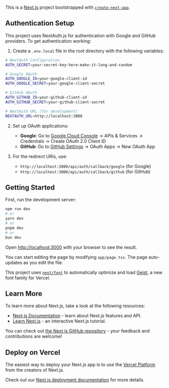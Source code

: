 This is a [Next.js](https://nextjs.org) project bootstrapped with [`create-next-app`](https://nextjs.org/docs/app/api-reference/cli/create-next-app).

## Authentication Setup

This project uses NextAuth.js for authentication with Google and GitHub providers. To get authentication working:

1. Create a `.env.local` file in the root directory with the following variables:

```bash
# NextAuth Configuration
AUTH_SECRET=your-secret-key-here-make-it-long-and-random

# Google OAuth
AUTH_GOOGLE_ID=your-google-client-id
AUTH_GOOGLE_SECRET=your-google-client-secret

# GitHub OAuth
AUTH_GITHUB_ID=your-github-client-id
AUTH_GITHUB_SECRET=your-github-client-secret

# NextAuth URL (for development)
NEXTAUTH_URL=http://localhost:3000
```

2. Set up OAuth applications:

   - **Google**: Go to [Google Cloud Console](https://console.cloud.google.com/) → APIs & Services → Credentials → Create OAuth 2.0 Client ID
   - **GitHub**: Go to [GitHub Settings](https://github.com/settings/developers) → OAuth Apps → New OAuth App

3. For the redirect URIs, use:
   - `http://localhost:3000/api/auth/callback/google` (for Google)
   - `http://localhost:3000/api/auth/callback/github` (for GitHub)

## Getting Started

First, run the development server:

```bash
npm run dev
# or
yarn dev
# or
pnpm dev
# or
bun dev
```

Open [http://localhost:3000](http://localhost:3000) with your browser to see the result.

You can start editing the page by modifying `app/page.tsx`. The page auto-updates as you edit the file.

This project uses [`next/font`](https://nextjs.org/docs/app/building-your-application/optimizing/fonts) to automatically optimize and load [Geist](https://vercel.com/font), a new font family for Vercel.

## Learn More

To learn more about Next.js, take a look at the following resources:

- [Next.js Documentation](https://nextjs.org/docs) - learn about Next.js features and API.
- [Learn Next.js](https://nextjs.org/learn) - an interactive Next.js tutorial.

You can check out [the Next.js GitHub repository](https://github.com/vercel/next.js) - your feedback and contributions are welcome!

## Deploy on Vercel

The easiest way to deploy your Next.js app is to use the [Vercel Platform](https://vercel.com/new?utm_medium=default-template&filter=next.js&utm_source=create-next-app&utm_campaign=create-next-app-readme) from the creators of Next.js.

Check out our [Next.js deployment documentation](https://nextjs.org/docs/app/building-your-application/deploying) for more details.
